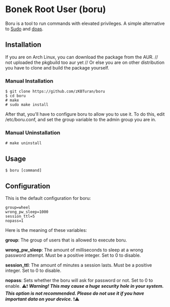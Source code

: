 # Bonek Root User (boru) <!-- ratio -->

Boru is a tool to run commands with elevated privileges. A simple alternative to [Sudo](https://www.sudo.ws/sudo/) and [doas](https://github.com/Duncaen/OpenDoas).


## Installation

If you are on Arch Linux, you can download the package from the AUR. // not uploaded the pkgbuild too aur yet //
Or else you are on other distribution you have to clone and build the package yourself.

### Manual Installation

```
$ git clone https://github.com/zKBTuran/boru
$ cd boru
# make
# sudo make install
```
After that, you'll have to configure boru to allow you to use it. To do this, edit /etc/boru.conf, and set the group variable to the admin group you are in.

### Manual Uninstallation

```# make uninstall```

## Usage

```$ boru [command]```

## Configuration

This is the default configuration for boru:

```
group=wheel
wrong_pw_sleep=1000
session_ttl=5
nopass=1
```
Here is the meaning of these variables:

**group**: The group of users that is allowed to execute boru.

**wrong_pw_sleep**: The amount of milliseconds to sleep at a wrong password attempt. Must be a positive integer. Set to 0 to disable.

**session_ttl**: The amount of minutes a session lasts. Must be a positive integer. Set to 0 to disable.

**nopass**: Sets whether the boru will ask for password or not. Set to 0 to enable. ⚠️❗ ***Warning! This may cause a huge security hole in your system. This option is not recommended. Please do not use it if you have important data on your device.*** ❗⚠️ 
